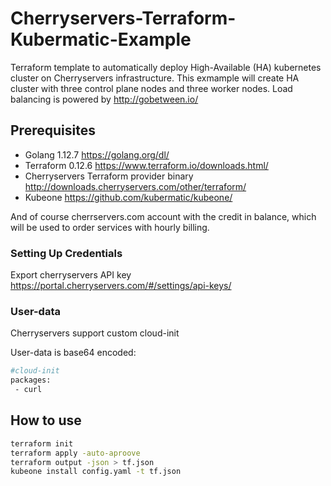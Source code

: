 # Cherryservers-Terraform-Kubermatic-Example

Terraform template to automatically deploy High-Available (HA) kubernetes cluster on Cherryservers infrastructure. 
This exmample will create HA cluster with three control plane nodes and three worker nodes. Load balancing is powered by <http://gobetween.io/>

## Prerequisites

- Golang 1.12.7 <https://golang.org/dl/>
- Terraform 0.12.6 <https://www.terraform.io/downloads.html/>
- Cherryservers Terraform provider binary <http://downloads.cherryservers.com/other/terraform/>
- Kubeone <https://github.com/kubermatic/kubeone/>

And of course cherrservers.com account with the credit in balance, which will be used to order services with hourly billing.

### Setting Up Credentials

Export cherryservers API key <https://portal.cherryservers.com/#/settings/api-keys/>

### User-data

Cherryservers support custom cloud-init

User-data is base64 encoded:

```sh
#cloud-init
packages:
 - curl
```

## How to use

```sh
terraform init
terraform apply -auto-aproove
terraform output -json > tf.json
kubeone install config.yaml -t tf.json
```

